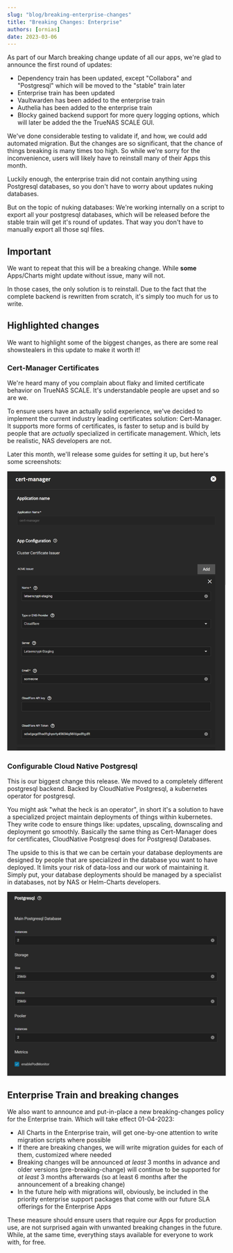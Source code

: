 ```yaml
---
slug: "blog/breaking-enterprise-changes"
title: "Breaking Changes: Enterprise"
authors: [ornias]
date: 2023-03-06
---
```


As part of our March breaking change update of all our apps, we're glad to announce the first round of updates:

- Dependency train has been updated, except "Collabora" and "Postgresql" which will be moved to the "stable" train later
- Enterprise train has been updated
- Vaultwarden has been added to the enterprise train
- Authelia has been added to the enterprise train
- Blocky gained backend support for more query logging options, which will later be added the the TrueNAS SCALE GUI.

We've done considerable testing to validate if, and how, we could add automated migration. But the changes are so significant, that the chance of things breaking is many times too high. So while we're sorry for the inconvenience, users will likely have to reinstall many of their Apps this month.

Luckily enough, the enterprise train did not contain anything using Postgresql databases, so you don't have to worry about updates nuking databases.

But on the topic of nuking databases:
We're working internally on a script to export all your postgresql databases, which will be released before the stable train will get it's round of updates.
That way you don't have to manually export all those sql files.

## Important

We want to repeat that this will be a breaking change.
While **some** Apps/Charts might update without issue, many will not.

In those cases, the only solution is to reinstall. Due to the fact that the complete backend is rewritten from scratch, it's simply too much for us to write.

## Highlighted changes

We want to highlight some of the biggest changes, as there are some real showstealers in this update to make it worth it!

### Cert-Manager Certificates

We're heard many of you complain about flaky and limited certificate behavior on TrueNAS SCALE. It's understandable people are upset and so are we.

To ensure users have an actually solid experience, we've decided to implement the current industry leading certificates solution: Cert-Manager.
It supports more forms of certificates, is faster to setup and is build by people that are _actually_ specialized in certificate management. Which, lets be realistic, NAS developers are not.

Later this month, we'll release some guides for setting it up, but here's some screenshots:

![Cert-Manager App](./img/cert-manager.png)

### Configurable Cloud Native Postgresql

This is our biggest change this release. We moved to a completely different postgresql backend. Backed by CloudNative Postgresql, a kubernetes operator for postgresql.

You might ask "what the heck is an operator", in short it's a solution to have a specialized project maintain deployments of things within kubernetes.
They write code to ensure things like: updates, upscaling, downscaling and deployment go smoothly. Basically the same thing as Cert-Manager does for certificates, CloudNative Postgresql does for Postgresql Databases.

The upside to this is that we can be certain your database deployments are designed by people that are specialized in the database you want to have deployed. It limits your risk of data-loss and our work of maintaining it.
Simply put, your database deployments should be managed by a specialist in databases, not by NAS or Helm-Charts developers.

![Postgresql Settings](./img/postgresql.png)

## Enterprise Train and breaking changes

We also want to announce and put-in-place a new breaking-changes policy for the Enterprise train. Which will take effect 01-04-2023:

- All Charts in the Enterprise train, will get one-by-one attention to write migration scripts where possible
- If there are breaking changes, we will write migration guides for each of them, customized where needed
- Breaking changes will be announced _at least_ 3 months in advance and older versions (pre-breaking-change) will continue to be supported for _at least_ 3 months afterwards (so at least 6 months after the announcement of a breaking change)
- In the future help with migrations will, obviously, be included in the priority enterprise support packages that come with our future SLA offerings for the Enterprise Apps

These measure should ensure users that require our Apps for production use, are not surprised again with unwanted breaking changes in the future.
While, at the same time, everything stays available for everyone to work with, for free.
